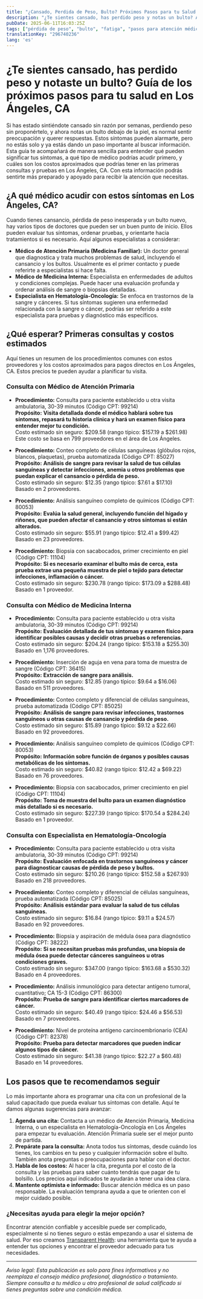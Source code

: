 ```yaml
---
title: "¿Cansado, Perdida de Peso, Bulto? Próximos Pasos para tu Salud en Los Ángeles, CA"
description: "¿Te sientes cansado, has perdido peso y notas un bulto? Aprende a qué doctor acudir y qué esperar en Los Ángeles, CA, con costos aproximados para tus primeras consultas."
pubDate: 2025-06-11T16:03:25Z
tags: ["pérdida de peso", "bulto", "fatiga", "pasos para atención médica", "Los Ángeles", "costos de proveedores", "guía médica"]
translationKey: "296740236"
lang: 'es'
---
```


# ¿Te sientes cansado, has perdido peso y notaste un bulto? Guía de los próximos pasos para tu salud en Los Ángeles, CA

Si has estado sintiéndote cansado sin razón por semanas, perdiendo peso sin proponértelo, y ahora notas un bulto debajo de la piel, es normal sentir preocupación y querer respuestas. Estos síntomas pueden alarmarte, pero no estás solo y ya estás dando un paso importante al buscar información. Esta guía te acompañará de manera sencilla para entender qué pueden significar tus síntomas, a qué tipo de médico podrías acudir primero, y cuáles son los costos aproximados que podrías tener en las primeras consultas y pruebas en Los Ángeles, CA. Con esta información podrás sentirte más preparado y apoyado para recibir la atención que necesitas.

## ¿A qué médico acudir con estos síntomas en Los Ángeles, CA?

Cuando tienes cansancio, pérdida de peso inesperada y un bulto nuevo, hay varios tipos de doctores que pueden ser un buen punto de inicio. Ellos pueden evaluar tus síntomas, ordenar pruebas, y orientarte hacia tratamientos si es necesario. Aquí algunos especialistas a considerar:

- **Médico de Atención Primaria (Medicina Familiar):** Un doctor general que diagnostica y trata muchos problemas de salud, incluyendo el cansancio y los bultos. Usualmente es el primer contacto y puede referirte a especialistas si hace falta.
- **Médico de Medicina Interna:** Especialista en enfermedades de adultos y condiciones complejas. Puede hacer una evaluación profunda y ordenar análisis de sangre o biopsias detalladas.
- **Especialista en Hematología-Oncología:** Se enfoca en trastornos de la sangre y cánceres. Si tus síntomas sugieren una enfermedad relacionada con la sangre o cáncer, podrías ser referido a este especialista para pruebas y diagnóstico más específicos.

## ¿Qué esperar? Primeras consultas y costos estimados

Aquí tienes un resumen de los procedimientos comunes con estos proveedores y los costos aproximados para pagos directos en Los Ángeles, CA. Estos precios te pueden ayudar a planificar tu visita.

### Consulta con Médico de Atención Primaria

- **Procedimiento:** Consulta para paciente establecido u otra visita ambulatoria, 30-39 minutos (Código CPT: 99214)  
  **Propósito:** **Visita detallada donde el médico hablará sobre tus síntomas, repasará tu historia clínica y hará un examen físico para entender mejor tu condición.**  
  Costo estimado sin seguro: $209.58 (rango típico: $157.19 a $261.98)  
  Este costo se basa en 799 proveedores en el área de Los Ángeles.

- **Procedimiento:** Conteo completo de células sanguíneas (glóbulos rojos, blancos, plaquetas), prueba automatizada (Código CPT: 85027)  
  **Propósito:** **Análisis de sangre para revisar la salud de tus células sanguíneas y detectar infecciones, anemia u otros problemas que puedan explicar el cansancio o pérdida de peso.**  
  Costo estimado sin seguro: $12.35 (rango típico: $7.61 a $17.10)  
  Basado en 2 proveedores.

- **Procedimiento:** Análisis sanguíneo completo de químicos (Código CPT: 80053)  
  **Propósito:** **Evalúa la salud general, incluyendo función del hígado y riñones, que pueden afectar el cansancio y otros síntomas si están alterados.**  
  Costo estimado sin seguro: $55.91 (rango típico: $12.41 a $99.42)  
  Basado en 23 proveedores.

- **Procedimiento:** Biopsia con sacabocados, primer crecimiento en piel (Código CPT: 11104)  
  **Propósito:** **Si es necesario examinar el bulto más de cerca, esta prueba extrae una pequeña muestra de piel o tejido para detectar infecciones, inflamación o cáncer.**  
  Costo estimado sin seguro: $230.78 (rango típico: $173.09 a $288.48)  
  Basado en 1 proveedor.

### Consulta con Médico de Medicina Interna

- **Procedimiento:** Consulta para paciente establecido u otra visita ambulatoria, 30-39 minutos (Código CPT: 99214)  
  **Propósito:** **Evaluación detallada de tus síntomas y examen físico para identificar posibles causas y decidir otras pruebas o referencias.**  
  Costo estimado sin seguro: $204.24 (rango típico: $153.18 a $255.30)  
  Basado en 1,176 proveedores.

- **Procedimiento:** Inserción de aguja en vena para toma de muestra de sangre (Código CPT: 36415)  
  **Propósito:** **Extracción de sangre para análisis.**  
  Costo estimado sin seguro: $12.85 (rango típico: $9.64 a $16.06)  
  Basado en 511 proveedores.

- **Procedimiento:** Conteo completo y diferencial de células sanguíneas, prueba automatizada (Código CPT: 85025)  
  **Propósito:** **Análisis de sangre para revisar infecciones, trastornos sanguíneos u otras causas de cansancio y pérdida de peso.**  
  Costo estimado sin seguro: $15.89 (rango típico: $9.12 a $22.66)  
  Basado en 92 proveedores.

- **Procedimiento:** Análisis sanguíneo completo de químicos (Código CPT: 80053)  
  **Propósito:** **Información sobre función de órganos y posibles causas metabólicas de los síntomas.**  
  Costo estimado sin seguro: $40.82 (rango típico: $12.42 a $69.22)  
  Basado en 76 proveedores.

- **Procedimiento:** Biopsia con sacabocados, primer crecimiento en piel (Código CPT: 11104)  
  **Propósito:** **Toma de muestra del bulto para un examen diagnóstico más detallado si es necesario.**  
  Costo estimado sin seguro: $227.39 (rango típico: $170.54 a $284.24)  
  Basado en 1 proveedor.

### Consulta con Especialista en Hematología-Oncología

- **Procedimiento:** Consulta para paciente establecido u otra visita ambulatoria, 30-39 minutos (Código CPT: 99214)  
  **Propósito:** **Evaluación enfocada en trastornos sanguíneos y cáncer para diagnosticar causas de pérdida de peso y bultos.**  
  Costo estimado sin seguro: $210.26 (rango típico: $152.58 a $267.93)  
  Basado en 218 proveedores.

- **Procedimiento:** Conteo completo y diferencial de células sanguíneas, prueba automatizada (Código CPT: 85025)  
  **Propósito:** **Análisis estándar para evaluar la salud de tus células sanguíneas.**  
  Costo estimado sin seguro: $16.84 (rango típico: $9.11 a $24.57)  
  Basado en 92 proveedores.

- **Procedimiento:** Biopsia y aspiración de médula ósea para diagnóstico (Código CPT: 38222)  
  **Propósito:** **Si se necesitan pruebas más profundas, una biopsia de médula ósea puede detectar cánceres sanguíneos u otras condiciones graves.**  
  Costo estimado sin seguro: $347.00 (rango típico: $163.68 a $530.32)  
  Basado en 4 proveedores.

- **Procedimiento:** Análisis inmunológico para detectar antígeno tumoral, cuantitativo; CA 15-3 (Código CPT: 86300)  
  **Propósito:** **Prueba de sangre para identificar ciertos marcadores de cáncer.**  
  Costo estimado sin seguro: $40.49 (rango típico: $24.46 a $56.53)  
  Basado en 7 proveedores.

- **Procedimiento:** Nivel de proteína antígeno carcinoembrionario (CEA) (Código CPT: 82378)  
  **Propósito:** **Prueba para detectar marcadores que pueden indicar algunos tipos de cáncer.**  
  Costo estimado sin seguro: $41.38 (rango típico: $22.27 a $60.48)  
  Basado en 14 proveedores.

## Los pasos que te recomendamos seguir

Lo más importante ahora es programar una cita con un profesional de la salud capacitado que pueda evaluar tus síntomas con detalle. Aquí te damos algunas sugerencias para avanzar:

1. **Agenda una cita:** Contacta a un médico de Atención Primaria, Medicina Interna, o un especialista en Hematología-Oncología en Los Ángeles para empezar tu evaluación. Atención Primaria suele ser el mejor punto de partida.
2. **Prepárate para la consulta:** Anota todos tus síntomas, desde cuándo los tienes, los cambios en tu peso y cualquier información sobre el bulto. También anota preguntas o preocupaciones para hablar con el doctor.
3. **Habla de los costos:** Al hacer la cita, pregunta por el costo de la consulta y las pruebas para saber cuánto tendrás que pagar de tu bolsillo. Los precios aquí indicados te ayudarán a tener una idea clara.
4. **Mantente optimista e informado:** Buscar atención médica es un paso responsable. La evaluación temprana ayuda a que te orienten con el mejor cuidado posible.

### ¿Necesitas ayuda para elegir la mejor opción?

Encontrar atención confiable y accesible puede ser complicado, especialmente si no tienes seguro o estás empezando a usar el sistema de salud. Por eso creamos [Transparent Health](https://transparenthealth.ai): una herramienta que te ayuda a entender tus opciones y encontrar el proveedor adecuado para tus necesidades.

---

*Aviso legal: Esta publicación es solo para fines informativos y no reemplaza el consejo médico profesional, diagnóstico o tratamiento. Siempre consulta a tu médico u otro profesional de salud calificado si tienes preguntas sobre una condición médica.*